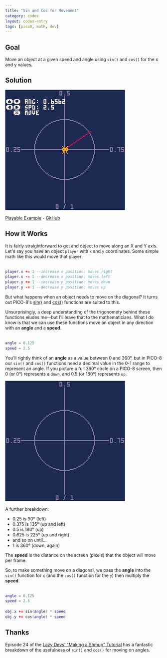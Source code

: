 ```yaml
---
title: "Sin and Cos for Movement"
category: codex
layout: codex-entry
tags: [pico8, math, dev]
---
```


## Goal

Move an object at a given speed and angle using `sin()` and `cos()` for the x and y values.

## Solution

![Playable Example](/assets/p8/movement-diagonal.png)

<a href="/assets/p8/movement-diagonal.html" data-modal>Playable Example</a> - [GitHub](https://github.com/pixelrip/p8-codex/blob/main/movement-diagonal.p8)


## How it Works

It is fairly straightforward to get and object to move along an X and Y axis. Let's say you have an object `player` with `x` and `y` coordinates. Some simple math like this would move that player:

```lua

player.x += 1 --increase x position; moves right
player.x -= 1 --decrease x position; moves left
player.y += 1 --increase y position; moves down
player.y -= 1 --decrease y position; moves up

```

But what happens when an object needs to move on the diagonal? It turns out PICO-8's [sin()](https://www.lexaloffle.com/dl/docs/pico-8_manual.html#SIN) and [cos()](https://www.lexaloffle.com/dl/docs/pico-8_manual.html#COS) functions are suited to this. 

Unsurprisingly, a deep understanding of the trigonomety behind these functions eludes me--but I'll leave that to the mathematicians. What I do know is that we can use these functions move an object in any direction with an **angle** and a **speed**.

```lua

angle = 0.125 
speed = 2.5

```

You'll rightly think of an **angle** as a value between 0 and 360°, but in PICO-8  our `sin()` and `cos()` functions need a decimal value in the 0-1 range to represent an angle. If you picture a full 360° circle on a PICO-8 screen, then 0 (or 0°) represents a `down`, and 0.5 (or 180°) represents `up`.

![Angles around a circle](/assets/img/angles.png)

A further breakdown:

- 0.25 is 90° (left)
- 0.375 is 135° (up and left)
- 0.5 is 180° (up) 
- 0.625 is 225° (up and right)
- and so on until...
- 1 is 360° (down, again)

The **speed** is the distance on the screen (pixels) that the object will move per frame. 

So, to make something move on a diagonal, we pass the **angle** into the `sin()` function for `x` (and the `cos()` function for the `y`) then multiply the **speed**.

```lua

angle = 0.125
speed = 2.5

obj.x += sin(angle) * speed
obj.y += cos(angle) * speed

```



## Thanks

Episode 24 of the [Lazy Devs' "Making a Shmup" Tutorial](https://www.youtube.com/watch?v=JQrroRRKbbk&list=PLea8cjCua_P3Sfq4XJqNVbd1vsWnh7LZd&index=24) has a fantastic breakdown of the usefulness of `sin()` and `cos()` for moving on angles. 
